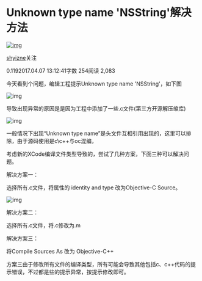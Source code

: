 # Unknown type name 'NSString'解决方法

[![img](https://upload.jianshu.io/users/upload_avatars/3689537/26d01b6013d6.png?imageMogr2/auto-orient/strip|imageView2/1/w/96/h/96/format/webp)](https://www.jianshu.com/u/ab0f608f63f2)

[shyizne](https://www.jianshu.com/u/ab0f608f63f2)关注

0.1192017.04.07 13:12:41字数 254阅读 2,083

今天看到个问题，编辑工程提示Unknown type name 'NSString'，如下图

![img](https://upload-images.jianshu.io/upload_images/3689537-57f6044e5bee1b18.png?imageMogr2/auto-orient/strip|imageView2/2/w/568/format/webp)

导致出现异常的原因是是因为工程中添加了一些.c文件(第三方开源解压缩库)



![img](https://upload-images.jianshu.io/upload_images/3689537-471db1e98e089f27.png?imageMogr2/auto-orient/strip|imageView2/2/w/506/format/webp)

一般情况下出现“Unknown type name”是头文件互相引用出现的，这里可以排除，由于源码使用是c\c++与oc混编，

考虑新的XCode编译文件类型导致的，尝试了几种方案，下面三种可以解决问题。

解决方案一：

选择所有.c文件，将属性的 identity and type 改为Objective-C Source。



![img](https://upload-images.jianshu.io/upload_images/3689537-a028db308e61084c.png?imageMogr2/auto-orient/strip|imageView2/2/w/524/format/webp)

解决方案二：

选择所有.c文件，将.c修改为.m

解决方案三：

将Compile Sources As 改为 Objective-C++

方案三由于修改所有文件的编译类型，所有可能会导致其他包括c、c++代码的提示错误，不过都是些的提示异常，按提示修改即可。